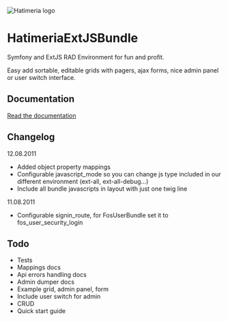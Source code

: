 ![Hatimeria logo](http://hatimeria.pl/assets/img/hatimeria_v_220.png)

# HatimeriaExtJSBundle

Symfony and ExtJS RAD Environment for fun and profit.

Easy add sortable, editable grids with pagers, ajax forms, nice admin panel or user switch interface.

## Documentation

[Read the documentation](https://github.com/hatimeria/HatimeriaExtJSBundle/blob/master/Resources/doc/index.md)

## Changelog

12.08.2011

* Added object property mappings
* Configurable javascript_mode so you can change js type included in our different environment (ext-all, ext-all-debug...)
* Include all bundle javascripts in layout with just one twig line

11.08.2011

* Configurable signin_route, for FosUserBundle set it to fos_user_security_login

## Todo

* Tests
* Mappings docs
* Api errors handling docs
* Admin dumper docs
* Example grid, admin panel, form
* Include user switch for admin
* CRUD 
* Quick start guide